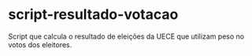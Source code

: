# script-resultado-votacao
Script que calcula o resultado de eleições da UECE que utilizam peso no votos dos eleitores.
